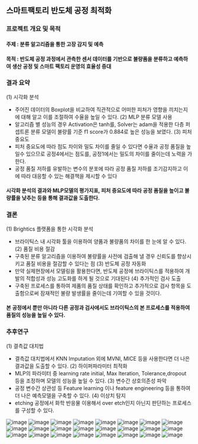 ## 스마트팩토리 반도체 공정 최적화

### 프로젝트 개요 및 목적
#### 주제 : 분류 알고리즘을 통한 고장 감지 및 예측
#### 목적 : 반도체 공정 과정에서 관측한 센서 데이터를 기반으로 불량품을 분류하고 예측하여 생산 공정 및 스마트 팩토리 운영의 효율성 증대

### 결과 요약
(1) 시각화 분석
- 주어진 데이터의 Boxplot을 비교하여 직관적으로 어떠한 피처가 영향을 끼치는지에 대해 알고 이를 조절하여 수율을 높일 수 있다.
(2) MLP 분류 모델 사용
- 알고리즘 별 성능의 경우 Activation은 tanh를, Solver는 adam을 적용한 다층 퍼셉트론 분류 모델이 불량률 기준 f1 score가 0.884로 높은 성능을 보였다.
(3) 피처 중요도  
- 피처 중요도에 따라 점도 차이와 밀도 차이를 줄일 수 있다면 수율과 공정 품질을 높일수 있으므로 공정4에서는 점도를, 공정1에서는 밀도의 차이를 줄이는데 노력을 가한다.
- 공정 품질 저하를 유발하는 변수의 분포에 따라 공정 품질 저하를 조기감지하고 이에 따라 대응할 수 있는 해결책을 제시할 수 있다

#### 시각화 분석의 결과와 MLP모델의 평가지표, 피처 중요도에 따라 공정 품질을 높이고 불량률을 낮추는 등을 통해 결과값을 도출한다.


### 결론
(1) Brightics 플랫폼을 통한 시각화 분석
- 브라이틱스 내 시각화 툴을 이용하여 양품과 불량품의 차이를 한 눈에 알 수 있다.
(2) 품질 비용 절감
- 구축된 분류 알고리즘을 이용하여 불량률을 사전에 검출해 낼 경우 신뢰도를 향상시키고 품질 비용을 절감할 수 있다는 점
(3) 반도체 공정 자동화
- 만약 실제현장에서 모델링을 활용한다면, 반도체 공정에 브라이틱스를 적용하여 개발의 적합성과 성능 고도화를 하게 될 것으로 기대된다
(4) 추가적인 검사 도출
- 구축된 프로세스를 통하여 제품의 품질 상태를 확인하고 추가적으로 검사 항목을 도출함으로써 잠재적인 불량 발생률을 줄이는데 기여할 수 있을 것이다.

#### 본 공정에서 뿐만 아니라 다른 공정과 검사에서도 브라이틱스의 본 프로세스를 적용하여 품질의 성능을 높일 수 있다.

### 추후연구

(1) 결측값 대치법
- 결측값 대치법에서 KNN Imputation 외에 MVNI, MICE 등을 사용한다면 더 나은 결과값을 도출할 수 있다.
(2) 하이퍼파라미터 최적화
- MLP의 파라미터 중 learning rate initial, Max Iteration, Tolerance,dropout 등을 조정하며 모델의 성능을 높일 수 있다.
(3) 변수간 상호의존성 파악 
- 공정 변수간 상관성 등 Feature learning 이나 feature engineering 등을 통하여 더 나은 예측모델을 구축할 수 있다.
(4) 이상치 탐지
- etching 공정에서 화학 반응물 이용해서 over etch인지 아닌지 판단하는 프로세스를 구성할 수 있다.

![image](https://github.com/rootofdata/SDS-Brightics/assets/86711374/f2e915a5-8aaf-4f82-9484-4ed20e7342fd)
![image](https://github.com/rootofdata/SDS-Brightics/assets/86711374/d90476b9-b38b-4f06-b19e-59fd71d3e7a6)
![image](https://github.com/rootofdata/SDS-Brightics/assets/86711374/107805fd-aa38-43ab-9b95-93963c9b44e0)
![image](https://github.com/rootofdata/SDS-Brightics/assets/86711374/b4ac1787-41ce-4b44-b945-9081770d952c)
![image](https://github.com/rootofdata/SDS-Brightics/assets/86711374/8799bfda-f869-46d5-9221-73d11e1a869c)
![image](https://github.com/rootofdata/SDS-Brightics/assets/86711374/52b30367-d8de-4b0b-9ba5-c19634ef387a)
![image](https://github.com/rootofdata/SDS-Brightics/assets/86711374/0f8700c1-d431-4135-a46a-b22d55359546)
![image](https://github.com/rootofdata/SDS-Brightics/assets/86711374/af5e14c2-b27b-4d1b-aca9-fb22096166cc)
![image](https://github.com/rootofdata/SDS-Brightics/assets/86711374/2d66e4ab-4f9b-4fbe-8e35-7d13078af41d)
![image](https://github.com/rootofdata/SDS-Brightics/assets/86711374/5ce3f375-795c-4c92-9f25-adedb45919a3)
![image](https://github.com/rootofdata/SDS-Brightics/assets/86711374/efd83400-4e01-42c8-8cf4-99c8305ca1af)
![image](https://github.com/rootofdata/SDS-Brightics/assets/86711374/3722ff7a-ecb9-4605-bb04-54c422ffc17d)
![image](https://github.com/rootofdata/SDS-Brightics/assets/86711374/4a453e59-3d30-4a66-b4a8-6cb167fa5235)
![image](https://github.com/rootofdata/SDS-Brightics/assets/86711374/9de1732c-bb53-4096-b156-d910f8627ab1)
![image](https://github.com/rootofdata/SDS-Brightics/assets/86711374/5a322487-d872-42a6-9973-ef7a742528a8)
![image](https://github.com/rootofdata/SDS-Brightics/assets/86711374/1486734b-29c1-4649-955b-ba99d9fd8758)
![image](https://github.com/rootofdata/SDS-Brightics/assets/86711374/62acf0f2-2287-45b1-bdbe-617e9e470d39)
![image](https://github.com/rootofdata/SDS-Brightics/assets/86711374/e1897347-4063-49c1-821b-3d5f12ea85f0)
![image](https://github.com/rootofdata/SDS-Brightics/assets/86711374/06de716d-5530-4a1c-bc8b-9d48aad441c2)
![image](https://github.com/rootofdata/SDS-Brightics/assets/86711374/620bad2f-259c-4b77-b851-5ff4872b43c4)
![image](https://github.com/rootofdata/SDS-Brightics/assets/86711374/c35b17c8-cf36-472f-8564-6e86e67200d9)
![image](https://github.com/rootofdata/SDS-Brightics/assets/86711374/699d52a7-0364-4985-a3b2-16b9fe869aee)
![image](https://github.com/rootofdata/SDS-Brightics/assets/86711374/436cb28f-a0ce-418f-830c-89a0446c4ab1)
![image](https://github.com/rootofdata/SDS-Brightics/assets/86711374/933a4363-7d20-44ac-836e-81e37962f235)
